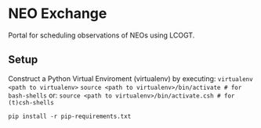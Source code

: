 NEO Exchange
===========

Portal for scheduling observations of NEOs using LCOGT.

Setup
-----

Construct a Python Virtual Enviroment (virtualenv) by executing:
`virtualenv <path to virtualenv>`
`source <path to virtualenv>/bin/activate # for bash-shells`
or:
`source <path to virtualenv>/bin/activate.csh # for (t)csh-shells`

`pip install -r pip-requirements.txt`


